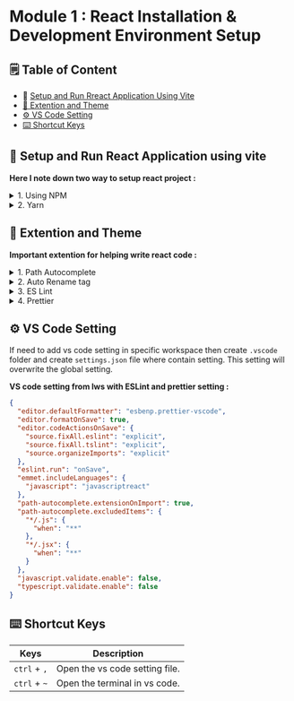 # Module 1 : React Installation & Development Environment Setup

## 🗒️ Table of Content

- 🚀 [Setup and Run Rreact Application Using Vite](#🚀-setup-and-run-react-application-using-vite)
- [🎨 Extention and Theme](#🎨-extention-and-theme)
- [⚙️ VS Code Setting](#⚙️-vs-code-setting)
- [⌨️ Shortcut Keys](#⌨️-shortcut-keys)

## 🚀 Setup and Run React Application using vite

**Here I note down two way to setup react project :**

<details>
<summary>1. Using NPM</summary>

**Create vite application :**

```bash
# simply
npm create vite@latest

# with name and application
npm create vite@latest applicationName -- --template vue/react/next/svelt
```

**Then go to the project file and install all package :**

```bash
npm install

# or

npm i
```

**Run project as developer mode :**

```bash
npm run dev

# or
vite
```

**Build project :**

```bash
npm run build
```

</details>

<details>
<summary>2. Yarn</summary>

**Create vite application :**

```bash
# simply
yarn create vite

# with name and application
yarn create vite applicationName --template vue/react/next/svelt
```

**Then go to the project file and install all package :**

```bash
yarn install

# or

yarn
```

**Run project as developer mode :**

```bash
yarn run dev

# or
vite
```

**Build project :**

```bash
yarn run build
```

</details>

## 🎨 Extention and Theme

**Important extention for helping write react code :**

<details>
<summary>1. Path Autocomplete</summary>
Provides path completion for visual studio and vs code for web.
</details>

<details>
<summary>2. Auto Rename tag</summary>
Auto rename paired HTML/XML tag.
</details>

<details>
<summary>3. ES Lint</summary>
Integrates ESlint javascript into vs code.
</details>

<details>
<summary>4. Prettier</summary>
Code formatter using prettier.
</details>

## ⚙️ VS Code Setting

If need to add vs code setting in specific workspace then create `.vscode` folder and create `settings.json` file where contain setting. This setting will overwrite the global setting.

**VS code setting from lws with ESLint and prettier setting :**

```json
{
  "editor.defaultFormatter": "esbenp.prettier-vscode",
  "editor.formatOnSave": true,
  "editor.codeActionsOnSave": {
    "source.fixAll.eslint": "explicit",
    "source.fixAll.tslint": "explicit",
    "source.organizeImports": "explicit"
  },
  "eslint.run": "onSave",
  "emmet.includeLanguages": {
    "javascript": "javascriptreact"
  },
  "path-autocomplete.extensionOnImport": true,
  "path-autocomplete.excludedItems": {
    "*/.js": {
      "when": "**"
    },
    "*/.jsx": {
      "when": "**"
    }
  },
  "javascript.validate.enable": false,
  "typescript.validate.enable": false
}
```

## ⌨️ Shortcut Keys

| Keys         | Description                    |
| ------------ | ------------------------------ |
| `ctrl` + `,` | Open the vs code setting file. |
| `ctrl` + `~` | Open the terminal in vs code.  |
